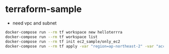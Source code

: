 # terraform-sample

- need vpc and subnet

``` sh
docker-compose run --rm tf workspace new helloterrra
docker-compose run --rm tf workspace list
docker-compose run --rm tf init ec2_sample/only_ec2
docker-compose run --rm tf apply -var "region=ap-northeast-2" -var "access_key=KEY" -var "secret_key=KEY" ec2_sample/only_ec2
```

